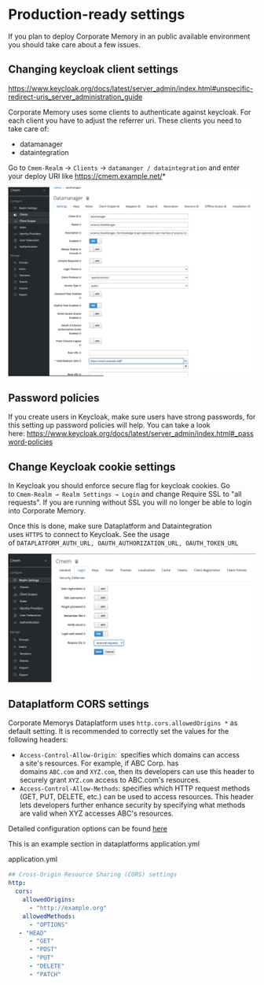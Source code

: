 # Production-ready settings

If you plan to deploy Corporate Memory in an public available environment you should take care about a few issues.

## Changing keycloak client settings

<https://www.keycloak.org/docs/latest/server_admin/index.html#unspecific-redirect-uris_server_administration_guide>

Corporate Memory uses some clients to authenticate against keycloak. For each client you have to adjust the referrer uri. These clients you need to take care of:

- datamanager
- dataintegration

Go to `Cmem-Realm` → `Clients` → `datamanger / dataintegration` and enter your deploy URI like <https://cmem.example.net/>*

![changing-keycloak-client-settings](22-1-keycloak-client-settings.png)

## Password policies

If you create users in Keycloak, make sure users have strong passwords, for this setting up password policies will help. You can take a look here: <https://www.keycloak.org/docs/latest/server_admin/index.html#_password-policies>

## Change Keycloak cookie settings

In Keycloak you should enforce secure flag for keycloak cookies. Go to `Cmem-Realm → Realm Settings → Login` and change Require SSL to "all requests". If you are running without SSL you will no longer be able to login into Corporate Memory.

Once this is done, make sure Dataplatform and Dataintegration uses `HTTPS` to connect to Keycloak. See the usage of `DATAPLATFORM_AUTH_URL, OAUTH_AUTHORIZATION_URL, OAUTH_TOKEN_URL`

![changing-keycloak-cookie-settings](22-1-changing-keycloak-cookie-settings.png)

## Dataplatform CORS settings

Corporate Memorys Dataplatform uses `http.cors.allowedOrigins *` as default setting. It is recommended to correctly set the values for the following headers:

- `Access-Control-Allow-Origin`:  specifies which domains can access a site's resources. For example, if ABC Corp. has domains `ABC.com` and `XYZ.com`, then its developers can use this header to securely grant `XYZ.com` access to ABC.com's resources.
- `Access-Control-Allow-Methods`: specifies which HTTP request methods (GET, PUT, DELETE, etc.) can be used to access resources. This header lets developers further enhance security by specifying what methods are valid when XYZ accesses ABC's resources.

Detailed configuration options can be found [here](./../dataplatform/index.md)
<!-- add link cross-origin-resource-sharing-corsCross-originresourcesharing(CORS) -->

This is an example section in dataplatforms application.yml

application.yml

```yaml
## Cross-Origin Resource Sharing (CORS) settings
http:
  cors:
    allowedOrigins:
      - "http://example.org"
    allowedMethods:
      - "OPTIONS"
   - "HEAD"
      - "GET"
      - "POST"
      - "PUT"
      - "DELETE"
      - "PATCH"
```
